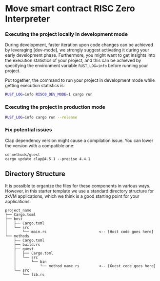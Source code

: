 # Move smart contract RISC Zero Interpreter


### Executing the project locally in development mode

During development, faster iteration upon code changes can be achieved by leveraging [dev-mode], we strongly suggest activating it during your early development phase. Furthermore, you might want to get insights into the execution statistics of your project, and this can be achieved by specifying the environment variable `RUST_LOG=info` before running your project.

Put together, the command to run your project in development mode while getting execution statistics is:

```bash
RUST_LOG=info RISC0_DEV_MODE=1 cargo run
```


### Executing the project in production mode

```bash
RUST_LOG=info cargo run --release
```


### Fix potential issues
Clap dependency version might cause a compilation issue. You can lower the version with a compatible one:
```
cd methods/guest
cargo update clap@4.5.1 --precise 4.4.1
```


## Directory Structure

It is possible to organize the files for these components in various ways.
However, in this starter template we use a standard directory structure for zkVM
applications, which we think is a good starting point for your applications.

```text
project_name
├── Cargo.toml
├── host
│   ├── Cargo.toml
│   └── src
│       └── main.rs                        <-- [Host code goes here]
└── methods
    ├── Cargo.toml
    ├── build.rs
    ├── guest
    │   ├── Cargo.toml
    │   └── src
    │       └── bin
    │           └── method_name.rs         <-- [Guest code goes here]
    └── src
        └── lib.rs
```
